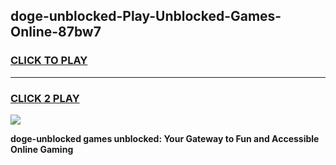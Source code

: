 
## doge-unblocked-Play-Unblocked-Games-Online-87bw7
<h3>
<a href="https://premium76.site?title=doge-unblocked&ref=25A">CLICK TO PLAY</a></h3>
<hr>

<h3>
<a href="https://premium76.site?title=doge-unblocked&ref=25A">CLICK 2 PLAY</a>
  
</h3>

<a href="https://premium76.site?title=doge-unblocked&ref=25A"><img src="https://clearcache.store/games.png"></a>


**doge-unblocked games unblocked: Your Gateway to Fun and Accessible Online Gaming**
